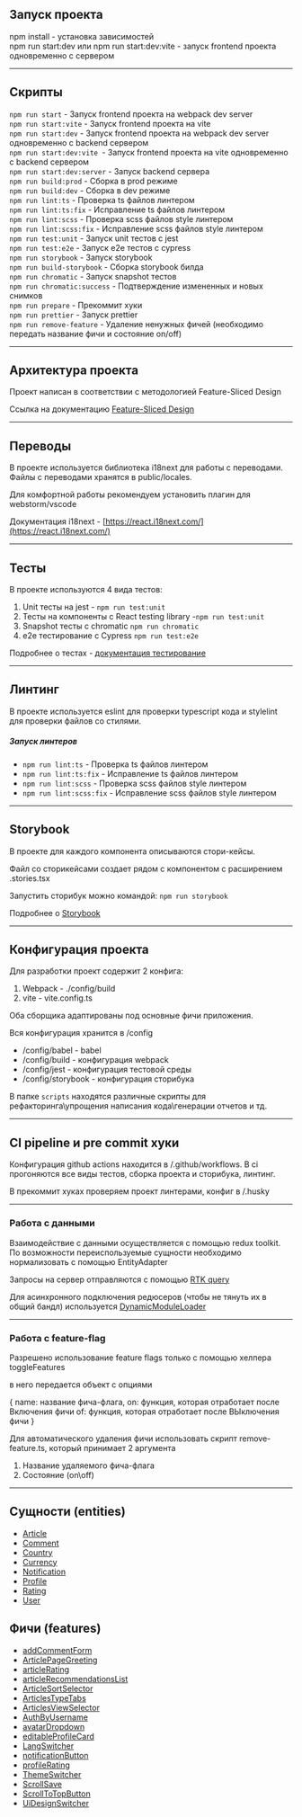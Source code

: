## Запуск проекта

npm install - установка зависимостей  
npm run start:dev или npm run start:dev:vite - запуск frontend проекта одновременно с сервером

---

## Скрипты

`npm run start` - Запуск frontend проекта на webpack dev server  
`npm run start:vite` - Запуск frontend проекта на vite   
`npm run start:dev` - Запуск frontend проекта на webpack dev server одновременно с backend сервером  
`npm run start:dev:vite `- Запуск frontend проекта на vite одновременно с backend сервером  
`npm run start:dev:server` -  Запуск backend сервера  
`npm run build:prod` - Сборка в prod режиме  
`npm run build:dev` - Сборка в dev режиме  
`npm run lint:ts` - Проверка ts файлов линтером  
`npm run lint:ts:fix` - Исправление ts файлов линтером  
`npm run lint:scss` -  Проверка scss файлов style линтером  
`npm run lint:scss:fix` - Исправление scss файлов style линтером  
`npm run test:unit` - Запуск unit тестов с jest  
`npm run test:e2e` -  Запуск e2e тестов с cypress  
`npm run storybook` - Запуск storybook  
`npm run build-storybook` -  Сборка storybook билда  
`npm run chromatic` -  Запуск snapshot тестов     
`npm run chromatic:success` - Подтверждение измененных и новых снимков  
`npm run prepare` - Прекоммит хуки   
`npm run prettier` - Запуск prettier  
`npm run remove-feature` -  Удаление ненужных фичей (необходимо передать название фичи и состояние on/off)

---

## Архитектура проекта

Проект написан в соответствии с методологией Feature-Sliced Design

Ссылка на документацию  [Feature-Sliced Design](https://feature-sliced.design/)

---

## Переводы

В проекте используется библиотека i18next для работы с переводами.
Файлы с переводами хранятся в public/locales.

Для комфортной работы рекомендуем установить плагин для webstorm/vscode

Документация i18next - [https://react.i18next.com/](https://react.i18next.com/)

----

## Тесты

В проекте используются 4 вида тестов:
1) Unit тесты на jest - `npm run test:unit`
2) Тесты на компоненты с React testing library -`npm run test:unit`
3) Snapshot тесты с chromatic `npm run chromatic`
4) e2e тестирование с Cypress `npm run test:e2e`

Подробнее о тестах - [документация тестирование](/docs/tests.md)

----

## Линтинг


В проекте используется eslint для проверки typescript кода и stylelint для проверки файлов со стилями.

##### Запуск линтеров
- `npm run lint:ts` - Проверка ts файлов линтером
- `npm run lint:ts:fix` - Исправление ts файлов линтером
- `npm run lint:scss` - Проверка scss файлов style линтером
- `npm run lint:scss:fix` - Исправление scss файлов style линтером

----

## Storybook

В проекте для каждого компонента описываются стори-кейсы.

Файл со сторикейсами создает рядом с компонентом с расширением .stories.tsx

Запустить сторибук можно командой: `npm run storybook`

Подробнее о [Storybook](/docs/storybook.md)


----

## Конфигурация проекта

Для разработки проект содержит 2 конфига:
1. Webpack - ./config/build
2. vite - vite.config.ts

Оба сборщика адаптированы под основные фичи приложения.

Вся конфигурация хранится в /config
- /config/babel - babel
- /config/build - конфигурация webpack
- /config/jest - конфигурация тестовой среды
- /config/storybook - конфигурация сторибука

В папке `scripts` находятся различные скрипты для рефакторинга\упрощения написания кода\генерации отчетов и тд.

----

## CI pipeline и pre commit хуки

Конфигурация github actions находится в /.github/workflows.
В ci прогоняются все виды тестов, сборка проекта и сторибука, линтинг.

В прекоммит хуках проверяем проект линтерами, конфиг в /.husky

----

### Работа с данными

Взаимодействие с данными осуществляется с помощью redux toolkit.
По возможности переиспользуемые сущности необходимо нормализовать с помощью EntityAdapter

Запросы на сервер отправляются с помощью [RTK query](/src/shared/api/rtkApi.ts)

Для асинхронного подключения редюсеров (чтобы не тянуть их в общий бандл) используется
[DynamicModuleLoader](src\shared\lib\components\DynamicModuleLoading\DynamicModuleLoading.tsx)

----

### Работа с feature-flag

Разрешено использование feature flags только с помощью хелпера toggleFeatures

в него передается объект с опциями 

{
   name: название фича-флага, 
   on: функция, которая отработает после Включения фичи 
   of: функция, которая отработает после ВЫключения фичи
}

Для автоматического удаления фичи использовать скрипт remove-feature.ts,
который принимает 2 аргумента
1. Название удаляемого фича-флага
2. Состояние (on\off)

----

## Сущности (entities)

- [Article](/src/entities/Article/README.md)
- [Comment](/src/entities/Comment/README.md)
- [Country](/src/entities/Country/README.md)
- [Currency](/src/entities/Currency/README.md)
- [Notification](/src/entities/Notification/README.md)
- [Profile](/src/entities/Profile/README.md)
- [Rating](/src/entities/Rating/README.md)
- [User](/src/entities/User/README.md)

## Фичи (features)

- [addCommentForm](/src/features/addCommentForm/README.md)
- [ArticlePageGreeting](/src/features/ArticlePageGreeting/README.md)
- [articleRating](/src/features/articleRating/README.md)
- [articleRecommendationsList](/src/features/articleRecommendationsList/README.md)
- [ArticleSortSelector](/src/features/ArticleSortSelector/README.md)
- [ArticlesTypeTabs](/src/features/ArticlesTypeTabs/README.md)
- [ArticlesViewSelector](/src/features/ArticlesViewSelector/README.md)
- [AuthByUsername](/src/features/AuthByUsername/README.md)
- [avatarDropdown](/src/features/avatarDropdown/README.md)
- [editableProfileCard](/src/features/editableProfileCard/README.md)
- [LangSwitcher](/src/features/LangSwitcher/README.md)
- [notificationButton](/src/features/notificationButton/README.md)
- [profileRating](/src/features/profileRating/README.md)
- [ThemeSwitcher](/src/features/ThemeSwitcher/README.md)
- [ScrollSave](/src/features/scrollSave/README.md)
- [ScrollToTopButton](/src/features/ScrollToTopButton/README.md)
- [UiDesignSwitcher](/src/features/UiDesignSwitcher/README.md)
